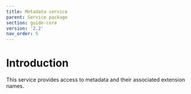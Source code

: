 ```yaml
---
title: Metadata service
parent: Service package
section: guide-core
version: '2.2'
nav_order: 5
---
```

# Introduction

This service provides access to metadata and their associated extension
names.
